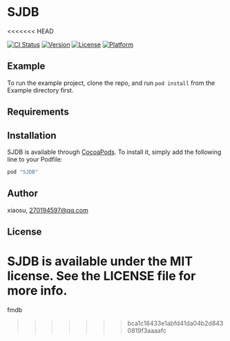 # SJDB
<<<<<<< HEAD

[![CI Status](http://img.shields.io/travis/xiaosu/SJDB.svg?style=flat)](https://travis-ci.org/xiaosu/SJDB)
[![Version](https://img.shields.io/cocoapods/v/SJDB.svg?style=flat)](http://cocoapods.org/pods/SJDB)
[![License](https://img.shields.io/cocoapods/l/SJDB.svg?style=flat)](http://cocoapods.org/pods/SJDB)
[![Platform](https://img.shields.io/cocoapods/p/SJDB.svg?style=flat)](http://cocoapods.org/pods/SJDB)

## Example

To run the example project, clone the repo, and run `pod install` from the Example directory first.

## Requirements

## Installation

SJDB is available through [CocoaPods](http://cocoapods.org). To install
it, simply add the following line to your Podfile:

```ruby
pod "SJDB"
```

## Author

xiaosu, 270194597@qq.com

## License

SJDB is available under the MIT license. See the LICENSE file for more info.
=======
fmdb 
>>>>>>> bca1c18433e1abfd41da04b2d8430819f3aaaafc
